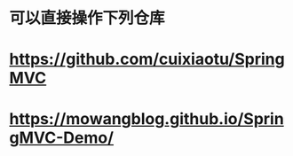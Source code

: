 # 可以直接操作下列仓库
# https://github.com/cuixiaotu/SpringMVC
# https://mowangblog.github.io/SpringMVC-Demo/
